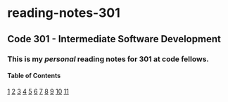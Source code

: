 # reading-notes-301

## Code 301 - Intermediate Software Development

### This is my *personal* reading notes for 301 at **code fellows**. 

#### Table of Contents

[1](reading-notes-1.md)
[2](reading-notes-2.md)
[3]()
[4]()
[5]()
[6]()
[7]()
[8]()
[9]()
[10]()
[11]()

